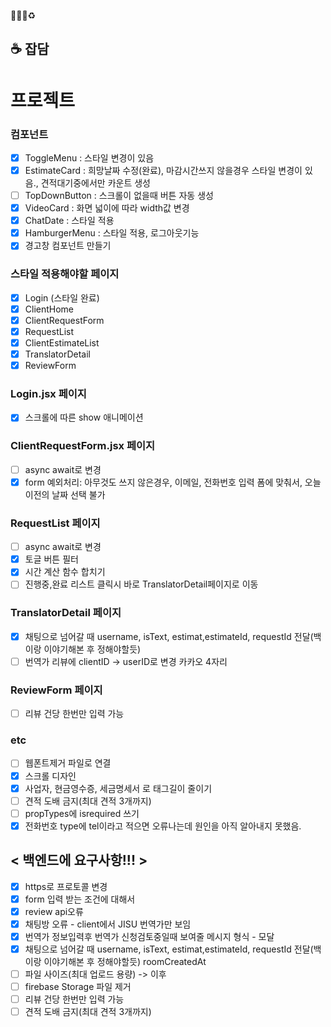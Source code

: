 🐛✨💄♻️

## ☕ 잡담

# 프로젝트

### 컴포넌트

- [x] ToggleMenu : 스타일 변경이 있음
- [x] EstimateCard : 희망날짜 수정(완료), 마감시간쓰지 않을경우 스타일 변경이 있음., 견적대기중에서만 카운트 생성
- [ ] TopDownButton : 스크롤이 없을때 버튼 자동 생성
- [x] VideoCard : 화면 넓이에 따라 width값 변경
- [x] ChatDate : 스타일 적용
- [x] HamburgerMenu : 스타일 적용, 로그아웃기능
- [x] 경고창 컴포넌트 만들기

### 스타일 적용해야할 페이지

- [x] Login (스타일 완료)
- [x] ClientHome
- [x] ClientRequestForm
- [x] RequestList
- [x] ClientEstimateList
- [x] TranslatorDetail
- [x] ReviewForm

### Login.jsx 페이지

- [x] 스크롤에 따른 show 애니메이션

### ClientRequestForm.jsx 페이지

- [ ] async await로 변경
- [x] form 예외처리: 아무것도 쓰지 않은경우, 이메일, 전화번호 입력 폼에 맞춰서, 오늘이전의 날짜 선택 불가

### RequestList 페이지

- [ ] async await로 변경
- [x] 토글 버튼 필터
- [x] 시간 계산 함수 합치기
- [ ] 진행중,완료 리스트 클릭시 바로 TranslatorDetail페이지로 이동

### TranslatorDetail 페이지

- [x] 채팅으로 넘어갈 때 username, isText, estimat,estimateId, requestId 전달(백이랑 이야기해본 후 정해야할듯)
- [ ] 번역가 리뷰에 clientID -> userID로 변경 카카오 4자리

### ReviewForm 페이지

- [ ] 리뷰 건당 한번만 입력 가능

### etc

- [ ] 웹폰트제거 파일로 연결
- [x] 스크롤 디자인
- [x] 사업자, 현금영수증, 세금명세서 로 태그길이 줄이기
- [ ] 견적 도배 금지(최대 견적 3개까지)
- [ ] propTypes에 isrequired 쓰기
- [x] 전화번호 type에 tel이라고 적으면 오류나는데 원인을 아직 알아내지 못했음.

## < 백엔드에 요구사항!!! >

- [x] https로 프로토콜 변경
- [x] form 입력 받는 조건에 대해서
- [x] review api오류
- [x] 채팅방 오류 - client에서 JISU 번역가만 보임
- [x] 번역가 정보입력후 번역가 신청검토중일때 보여줄 메시지 형식 - 모달
- [x] 채팅으로 넘어갈 때 username, isText, estimat,estimateId, requestId 전달(백이랑 이야기해본 후 정해야할듯) roomCreatedAt
- [ ] 파일 사이즈(최대 업로드 용량) -> 이후
- [ ] firebase Storage 파일 제거
- [ ] 리뷰 건당 한번만 입력 가능
- [ ] 견적 도배 금지(최대 견적 3개까지)

